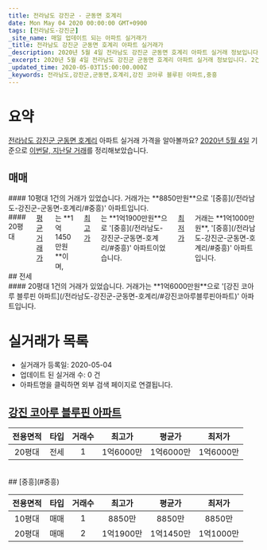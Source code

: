 ```yaml
---
title: 전라남도 강진군 - 군동면 호계리
date: Mon May 04 2020 00:00:00 GMT+0900
tags: [전라남도-강진군]
_site_name: 매일 업데이트 되는 아파트 실거래가
_title: 전라남도 강진군 군동면 호계리 아파트 실거래가
_description: 2020년 5월 4일 전라남도 강진군 군동면 호계리 아파트 실거래 정보입니다. 2건 아파트 정보가 있습니다.
_excerpt: 2020년 5월 4일 전라남도 강진군 군동면 호계리 아파트 실거래 정보입니다. 2건 아파트 정보가 있습니다.
_updated_time: 2020-05-03T15:00:00.000Z
_keywords: 전라남도,강진군,군동면,호계리,강진 코아루 블루핀 아파트,중흥
---
```





# 요약
<ins>전라남도 강진군 군동면 호계리</ins> 아파트 실거래 가격을 알아볼까요? <ins>2020년 5월 4일</ins> 기준으로 <ins>이번달, 지난달 거래</ins>를 정리해보았습니다.

## 매매
<div class="container">
<div class="six columns" markdown="1">
#### 10평대
1건의 거래가 있었습니다. 거래가는 **8850만원**으로 '[중흥](/전라남도-강진군-군동면-호계리/#중흥)' 아파트입니다.
</div>
<div class="six columns" markdown="1">
#### 20평대
<ins>평균 거래가</ins>는 **1억1450만원**이며, <ins>최고가</ins>는 **1억1900만원**으로 '[중흥](/전라남도-강진군-군동면-호계리/#중흥)' 아파트이었습니다. <ins>최저가</ins> 거래는 **1억1000만원**, '[중흥](/전라남도-강진군-군동면-호계리/#중흥)' 아파트입니다.
</div>
</div>
## 전세
<div class="container">
<div class="twelve columns" markdown="1">
#### 20평대
1건의 거래가 있었습니다. 거래가는 **1억6000만원**으로 '[강진 코아루 블루핀 아파트](/전라남도-강진군-군동면-호계리/#강진코아루블루핀아파트)' 아파트입니다.
</div>
</div>



# 실거래가 목록
- 실거래가 등록일: 2020-05-04
- 업데이트 된 실거래 수: 0 건
- 아파트명을 클릭하면 외부 검색 페이지로 연결됩니다.

## [강진 코아루 블루핀 아파트](#강진코아루블루핀아파트)

|전용면적|타입|거래수|최고가|평균가|최저가|
|:---:|:---:|:---:|:---:|:---:|:---:|
|20평대|<span class="deal-type-2">전세</span>|1|1억6000만|1억6000만|1억6000만|

<br/>
## [중흥](#중흥)

|전용면적|타입|거래수|최고가|평균가|최저가|
|:---:|:---:|:---:|:---:|:---:|:---:|
|10평대|<span class="deal-type-1">매매</span>|1|8850만|8850만|8850만|
|20평대|<span class="deal-type-1">매매</span>|2|1억1900만|1억1450만|1억1000만|

<br/>



